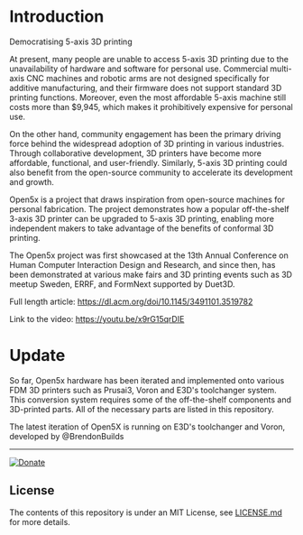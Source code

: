 # Introduction

Democratising 5-axis 3D printing

At present, many people are unable to access 5-axis 3D printing due to the unavailability of hardware and software for personal use. Commercial multi-axis CNC machines and robotic arms are not designed specifically for additive manufacturing, and their firmware does not support standard 3D printing functions. Moreover, even the most affordable 5-axis machine still costs more than $9,945, which makes it prohibitively expensive for personal use. 

On the other hand, community engagement has been the primary driving force behind the widespread adoption of 3D printing in various industries. Through collaborative development, 3D printers have become more affordable, functional, and user-friendly. Similarly, 5-axis 3D printing could also benefit from the open-source community to accelerate its development and growth.

Open5x is a project that draws inspiration from open-source machines for personal fabrication. The project demonstrates how a popular off-the-shelf 3-axis 3D printer can be upgraded to 5-axis 3D printing, enabling more independent makers to take advantage of the benefits of conformal 3D printing.

The Open5x project was first showcased at the 13th Annual Conference on Human Computer Interaction Design and Research, and since then, has been demonstrated at various make fairs and 3D printing events such as 3D meetup Sweden, ERRF, and FormNext supported by Duet3D.


Full length article:
https://dl.acm.org/doi/10.1145/3491101.3519782


Link to the video:
https://youtu.be/x9rG15qrDIE

# Update

So far, Open5x hardware has been iterated and implemented onto various FDM 3D printers such as Prusai3, Voron and E3D's toolchanger system.
This conversion system requires some of the off-the-shelf components and 3D-printed parts. All of the necessary parts are listed in this repository.

The latest iteration of Open5X is running on E3D's toolchanger and Voron, developed by @BrendonBuilds 

-------

[![Donate](https://img.shields.io/badge/Donate-PayPal-green.svg)](https://www.paypal.com/donate/?hosted_button_id=EU5UT7KPFXXUG)


## License
The contents of this repository is under an MIT License, see [LICENSE.md](https://github.com/FreddieHong19/Open5x/blob/main/LICENSE) for more details.
